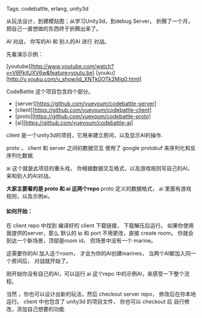 Tags: codebattle, erlang, unity3d

从玩法设计，到建模贴图；从学习Unity3d，到debug Server，
折腾了一个月， 把自己一直想做的东西终于折腾出来了。

AI 对战， 你写的AI 和 别人的AI 进行 对战。

先看演示示例：

[youtube][http://www.youtube.com/watch?v=V6PkjlUXV6w&feature=youtu.be] 
[youku][http://v.youku.com/v_show/id_XNTk0OTk2Mjg0.html]


CodeBattle 这个项目包含四个部分。

*   [server][https://github.com/yueyoum/codebattle-server]
*   [client][https://github.com/yueyoum/codebattle-client]
*   [proto][https://github.com/yueyoum/codebattle-proto]
*   [ai][https://github.com/yueyoum/codebattle-ai]

client 是一个unity3d的项目，它用来建立房间，以及显示AI的操作.

proto ， client 和 server 之间的数据交互 使用了 google protobuf 来序列化和反序列化数据.

ai 这个就是此项目的重头戏， 你根据数据交互格式，以及游戏规则写自己的AI，来和别人的AI对战。


**大家主要看的是 proto 和 ai 这两个repo**
proto 定义的数据格式， ai 里面有游戏规则，以及示例ai。

#### 如何开始：
在 client repo 中找到 编译好的 client 下载链接， 下载解压后运行。
如果你使用 我提供的server，那么 默认的 ip 和 port 不用更改，直接 create room。
你就会到达一个新场景，顶部是room id， 但场景中没有一个 marine。

这需要你的AI 加入这个room， 才会为你的AI创建marines， 当两个AI都加入同一个房间后，
对战就开始了。

刚开始你没有自己的AI，可以运行 ai 这个repo 中的示例AI，来感受一下整个流程。


当然 ，你也可以设计出新的玩法，然后 checkout server repo， 修改后在你本地运行。
client 中也包含了 unity3d 的项目文件， 你也可以 checkout 后 自行修改，添加自己想要的功能